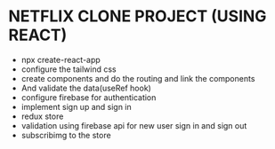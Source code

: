 # NETFLIX CLONE PROJECT (USING REACT)

- npx create-react-app
- configure the tailwind css
- create components and do the routing and link the components
- And validate the data(useRef hook)
- configure firebase for authentication
- implement sign up and sign in
- redux store
- validation using firebase api for new user sign in and sign out
- subscribimg to the store
